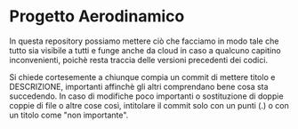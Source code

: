 # Progetto Aerodinamico
In questa repository possiamo mettere ciò che facciamo in modo tale che tutto sia visibile a tutti e funge anche da cloud in caso a qualcuno capitino inconvenienti, poichè resta traccia delle versioni precedenti dei codici.

Si chiede cortesemente a chiunque compia un commit di mettere titolo e DESCRIZIONE, importanti affinchè gli altri comprendano bene cosa sta succedendo. In caso di modifiche poco importanti o sostituzione di doppie coppie di file o altre cose così, intitolare il commit solo con un punti (.) o con un titolo come "non importante".
